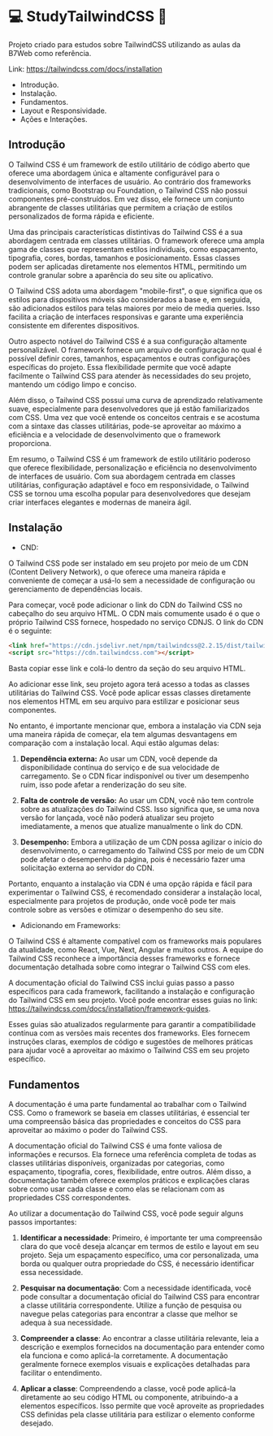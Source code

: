 # 💻 StudyTailwindCSS 📕

Projeto criado para estudos sobre TailwindCSS utilizando as aulas da B7Web como referência.

Link: https://tailwindcss.com/docs/installation

- Introdução.
- Instalação.
- Fundamentos.
- Layout e Responsividade.
- Ações e Interações.

## Introdução

O Tailwind CSS é um framework de estilo utilitário de código aberto que oferece uma abordagem única e altamente configurável para o desenvolvimento de interfaces de usuário. Ao contrário dos frameworks tradicionais, como Bootstrap ou Foundation, o Tailwind CSS não possui componentes pré-construídos. Em vez disso, ele fornece um conjunto abrangente de classes utilitárias que permitem a criação de estilos personalizados de forma rápida e eficiente.

Uma das principais características distintivas do Tailwind CSS é a sua abordagem centrada em classes utilitárias. O framework oferece uma ampla gama de classes que representam estilos individuais, como espaçamento, tipografia, cores, bordas, tamanhos e posicionamento. Essas classes podem ser aplicadas diretamente nos elementos HTML, permitindo um controle granular sobre a aparência do seu site ou aplicativo.

O Tailwind CSS adota uma abordagem "mobile-first", o que significa que os estilos para dispositivos móveis são considerados a base e, em seguida, são adicionados estilos para telas maiores por meio de media queries. Isso facilita a criação de interfaces responsivas e garante uma experiência consistente em diferentes dispositivos.

Outro aspecto notável do Tailwind CSS é a sua configuração altamente personalizável. O framework fornece um arquivo de configuração no qual é possível definir cores, tamanhos, espaçamentos e outras configurações específicas do projeto. Essa flexibilidade permite que você adapte facilmente o Tailwind CSS para atender às necessidades do seu projeto, mantendo um código limpo e conciso.

Além disso, o Tailwind CSS possui uma curva de aprendizado relativamente suave, especialmente para desenvolvedores que já estão familiarizados com CSS. Uma vez que você entende os conceitos centrais e se acostuma com a sintaxe das classes utilitárias, pode-se aproveitar ao máximo a eficiência e a velocidade de desenvolvimento que o framework proporciona.

Em resumo, o Tailwind CSS é um framework de estilo utilitário poderoso que oferece flexibilidade, personalização e eficiência no desenvolvimento de interfaces de usuário. Com sua abordagem centrada em classes utilitárias, configuração adaptável e foco em responsividade, o Tailwind CSS se tornou uma escolha popular para desenvolvedores que desejam criar interfaces elegantes e modernas de maneira ágil.

## Instalação

* CND:

O Tailwind CSS pode ser instalado em seu projeto por meio de um CDN (Content Delivery Network), o que oferece uma maneira rápida e conveniente de começar a usá-lo sem a necessidade de configuração ou gerenciamento de dependências locais.

Para começar, você pode adicionar o link do CDN do Tailwind CSS no cabeçalho do seu arquivo HTML. O CDN mais comumente usado é o que o próprio Tailwind CSS fornece, hospedado no serviço CDNJS. O link do CDN é o seguinte:

```html
<link href="https://cdn.jsdelivr.net/npm/tailwindcss@2.2.15/dist/tailwind.min.css" rel="stylesheet" />
<script src="https://cdn.tailwindcss.com"></script>
```

Basta copiar esse link e colá-lo dentro da seção <head> do seu arquivo HTML.

Ao adicionar esse link, seu projeto agora terá acesso a todas as classes utilitárias do Tailwind CSS. Você pode aplicar essas classes diretamente nos elementos HTML em seu arquivo para estilizar e posicionar seus componentes.

No entanto, é importante mencionar que, embora a instalação via CDN seja uma maneira rápida de começar, ela tem algumas desvantagens em comparação com a instalação local. Aqui estão algumas delas:

1. **Dependência externa:** Ao usar um CDN, você depende da disponibilidade contínua do serviço e de sua velocidade de carregamento. Se o CDN ficar indisponível ou tiver um desempenho ruim, isso pode afetar a renderização do seu site.

2. **Falta de controle de versão:** Ao usar um CDN, você não tem controle sobre as atualizações do Tailwind CSS. Isso significa que, se uma nova versão for lançada, você não poderá atualizar seu projeto imediatamente, a menos que atualize manualmente o link do CDN.

3. **Desempenho:** Embora a utilização de um CDN possa agilizar o início do desenvolvimento, o carregamento do Tailwind CSS por meio de um CDN pode afetar o desempenho da página, pois é necessário fazer uma solicitação externa ao servidor do CDN.

Portanto, enquanto a instalação via CDN é uma opção rápida e fácil para experimentar o Tailwind CSS, é recomendado considerar a instalação local, especialmente para projetos de produção, onde você pode ter mais controle sobre as versões e otimizar o desempenho do seu site.

* Adicionando em Frameworks:

O Tailwind CSS é altamente compatível com os frameworks mais populares da atualidade, como React, Vue, Next, Angular e muitos outros. A equipe do Tailwind CSS reconhece a importância desses frameworks e fornece documentação detalhada sobre como integrar o Tailwind CSS com eles.

A documentação oficial do Tailwind CSS inclui guias passo a passo específicos para cada framework, facilitando a instalação e configuração do Tailwind CSS em seu projeto. Você pode encontrar esses guias no link: https://tailwindcss.com/docs/installation/framework-guides.

Esses guias são atualizados regularmente para garantir a compatibilidade contínua com as versões mais recentes dos frameworks. Eles fornecem instruções claras, exemplos de código e sugestões de melhores práticas para ajudar você a aproveitar ao máximo o Tailwind CSS em seu projeto específico.

## Fundamentos

 A documentação é uma parte fundamental ao trabalhar com o Tailwind CSS. Como o framework se baseia em classes utilitárias, é essencial ter uma compreensão básica das propriedades e conceitos do CSS para aproveitar ao máximo o poder do Tailwind CSS.

A documentação oficial do Tailwind CSS é uma fonte valiosa de informações e recursos. Ela fornece uma referência completa de todas as classes utilitárias disponíveis, organizadas por categorias, como espaçamento, tipografia, cores, flexibilidade, entre outros. Além disso, a documentação também oferece exemplos práticos e explicações claras sobre como usar cada classe e como elas se relacionam com as propriedades CSS correspondentes.

Ao utilizar a documentação do Tailwind CSS, você pode seguir alguns passos importantes:

1. **Identificar a necessidade**: Primeiro, é importante ter uma compreensão clara do que você deseja alcançar em termos de estilo e layout em seu projeto. Seja um espaçamento específico, uma cor personalizada, uma borda ou qualquer outra propriedade do CSS, é necessário identificar essa necessidade.

2. **Pesquisar na documentação**: Com a necessidade identificada, você pode consultar a documentação oficial do Tailwind CSS para encontrar a classe utilitária correspondente. Utilize a função de pesquisa ou navegue pelas categorias para encontrar a classe que melhor se adequa à sua necessidade.

3. **Compreender a classe**: Ao encontrar a classe utilitária relevante, leia a descrição e exemplos fornecidos na documentação para entender como ela funciona e como aplicá-la corretamente. A documentação geralmente fornece exemplos visuais e explicações detalhadas para facilitar o entendimento.

4. **Aplicar a classe**: Compreendendo a classe, você pode aplicá-la diretamente ao seu código HTML ou componente, atribuindo-a a elementos específicos. Isso permite que você aproveite as propriedades CSS definidas pela classe utilitária para estilizar o elemento conforme desejado.